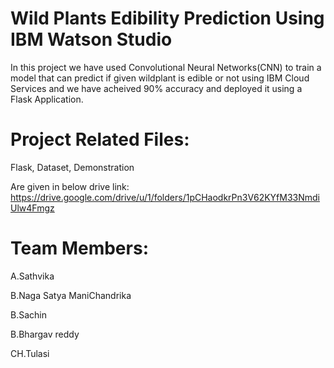 # Wild Plants Edibility Prediction Using IBM Watson Studio
In this project we have used Convolutional Neural Networks(CNN) to train a model that can predict if given wildplant is edible or not using IBM Cloud Services and we have acheived 90% accuracy and deployed it using a Flask Application.

# Project Related Files:
Flask,
Dataset,
Demonstration

Are given in below drive link:
https://drive.google.com/drive/u/1/folders/1pCHaodkrPn3V62KYfM33NmdiUlw4Fmgz

# Team Members:
A.Sathvika

B.Naga Satya ManiChandrika

B.Sachin

B.Bhargav reddy

CH.Tulasi

